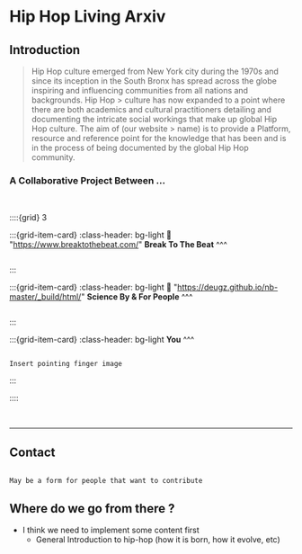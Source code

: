 # Hip Hop Living Arxiv


## Introduction


> Hip Hop culture emerged from New York city during the 1970s and since its inception in the South Bronx has spread across the globe inspiring and influencing communities from all nations and backgrounds. Hip Hop > culture has now expanded to a point where there are both academics and cultural practitioners detailing and documenting the intricate social workings that make up global Hip Hop culture. The aim of (our website > name) is to provide a Platform, resource and reference point for the knowledge that has been and is in the process of being documented by the global Hip Hop community.

### A Collaborative Project Between ...

<br>

::::{grid} 3 

:::{grid-item-card}
:class-header: bg-light
:link: "https://www.breaktothebeat.com/"
**Break To The Beat**
^^^

```{image} _static/logo/BTTB-Logo.JPG

```


:::

:::{grid-item-card}
:class-header: bg-light
:link: "https://deugz.github.io/nb-master/_build/html/"
**Science By & For People**
^^^

```{image} _static/logo/logo_SFTP.png

```


:::

:::{grid-item-card}
:class-header: bg-light
**You**
^^^

```{note}

Insert pointing finger image

```

:::


::::


<br>


***

## Contact

```{note}

May be a form for people that want to contribute

```


## Where do we go from there ?

- I think we need to implement some content first
    - General Introduction to hip-hop (how it is born, how it evolve, etc)
    
